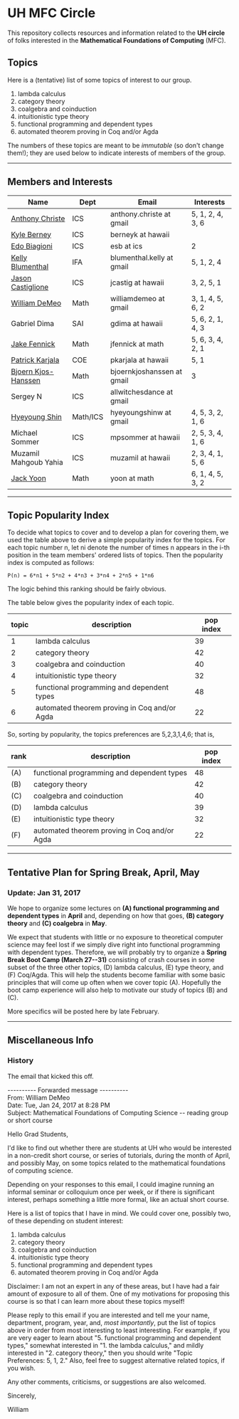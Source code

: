 # UH MFC Circle

This repository collects resources and information related to the 
**UH circle** of folks interested in the **Mathematical Foundations of Computing** (MFC).

## Topics

Here is a (tentative) list of some topics of interest to our group. 

1. lambda calculus
2. category theory
3. coalgebra and coinduction
4. intuitionistic type theory
5. functional programming and dependent types
6. automated theorem proving in Coq and/or Agda

The numbers of these topics are meant to be *immutable* (so don't change
them!); they are used below to indicate interests of members of the group.

----------------------------------------------------------------------------

## Members and Interests


|Name | Dept | Email | Interests|
|----- |----------| ------| -----|
|[Anthony Christe](http://www2.hawaii.edu/~achriste/) | ICS | anthony.christe at gmail |5, 1, 2, 4, 3, 6|
|[Kyle Berney](http://www2.hawaii.edu/~berneyk/index.html) | ICS | berneyk at hawaii | |
|[Edo Biagioni](http://www2.hawaii.edu/~esb/) | ICS | esb at ics | 2 |
|[Kelly Blumenthal](http://kelblu.weebly.com/) | IFA | blumenthal.kelly at gmail | 5, 1, 2, 4| 
|[Jason Castiglione](http://www.asecolab.org/people/jason-castiglione/)|ICS|jcastig at hawaii | 3, 2, 5, 1|
|[William DeMeo](http://williamdemeo.org) | Math | williamdemeo at gmail | 3, 1, 4, 5, 6, 2|
|Gabriel Dima | SAI | gdima at hawaii | 5, 6, 2, 1, 4, 3 |
|[Jake Fennick](https://math.hawaii.edu/wordpress/people/jfennick/)| Math| jfennick at math | 5, 6, 3, 4, 2, 1|
|[Patrick Karjala](https://patrickakarjala.wordpress.com/) | COE | pkarjala at hawaii | 5, 1 |
|[Bjoern Kjos-Hanssen](https://math.hawaii.edu/wordpress/bjoern/) | Math | bjoernkjoshanssen at gmail | 3 |
|Sergey N| ICS | allwitchesdance at gmail| |
|[Hyeyoung Shin](http://hyeyoungshin.org) | Math/ICS | hyeyoungshinw at gmail | 4, 5, 3, 2, 1, 6|
|Michael Sommer | ICS | mpsommer at hawaii | 2, 5, 3, 4, 1, 6 |
|Muzamil Mahgoub Yahia | ICS | muzamil at hawaii | 2, 3, 4, 1, 5, 6|
|[Jack Yoon](https://math.hawaii.edu/wordpress/people/yoon/) | Math | yoon at math | 6, 1, 4, 5, 3, 2 |


---------------------------------------------------------------------------

## Topic Popularity Index

To decide what topics to cover and to develop a plan for covering them, we used
the table above to derive a simple popularity index for the topics.  For each
topic number n, let ni denote the number of times n appears in the i-th position
in the team members' ordered lists of topics.  Then the popularity index is
computed as follows:

    P(n) = 6*n1 + 5*n2 + 4*n3 + 3*n4 + 2*n5 + 1*n6
	
The logic behind this ranking should be fairly obvious.  

The table below gives the popularity index of each topic.

| topic | description | pop index|
| --------- | ----------- | --------- |
| 1 | lambda calculus | 39|
| 2 | category theory | 42 |
| 3 | coalgebra and coinduction | 40 |
| 4 | intuitionistic type theory | 32 | 
| 5 | functional programming and dependent types | 48 |
| 6 | automated theorem proving in Coq and/or Agda | 22 |

So, sorting by popularity, the topics preferences are 
5,2,3,1,4,6; that is,

| rank | description | pop index |
| --------- | ----------- | --------- |
| (A) | functional programming and dependent types | 48 |
| (B) | category theory | 42 |
| (C) | coalgebra and coinduction | 40 |
| (D) | lambda calculus | 39|
| (E) | intuitionistic type theory | 32 | 
| (F) | automated theorem proving in Coq and/or Agda | 22 |

------------------------------------------

## Tentative Plan for Spring Break, April, May

### Update: Jan 31, 2017

We hope to organize some lectures on **(A) functional programming and
dependent types** in **April** and, depending on how that goes, **(B) category
theory** and **(C) coalgebra** in **May**.  

We expect that students with little or no exposure to theoretical computer
science may feel lost if we simply dive right into functional
programming with dependent types.
Therefore, we will probably try to organize a **Spring Break Boot Camp
(March 27--31)** consisting of crash courses in some subset of the three 
other topics, (D) lambda calculus, (E) type theory, and (F) Coq/Agda. 
This will help the students become familiar with some basic principles that will
come up often when we cover topic (A).  Hopefully the boot camp experience 
will also help to motivate our study of topics (B) and (C).

More specifics will be posted here by late February.

-----------------------------------------------------------------


## Miscellaneous Info

### History

The email that kicked this off.

---------- Forwarded message ----------  
From: William DeMeo  
Date: Tue, Jan 24, 2017 at 8:28 PM  
Subject: Mathematical Foundations of Computing Science -- reading group or short course

Hello Grad Students,

I'd like to find out whether there are students at UH who would be
interested in a non-credit short course, or series of tutorials,
during the month of April, and possibly May, on some topics related
to the mathematical foundations of computing science.

Depending on your responses to this email, I could imagine running an
informal seminar or colloquium once per week, or if there is
significant interest, perhaps something a little more formal, like an
actual short course.

Here is a list of topics that I have in mind.  We could cover one,
possibly two, of these depending on student interest:

1. lambda calculus
2. category theory
3. coalgebra and coinduction
4. intuitionistic type theory
5. functional programming and dependent types
6. automated theorem proving in Coq and/or Agda

Disclaimer: I am not an expert in any of these areas, but I have had a
fair amount of exposure to all of them.  One of my motivations for
proposing this course is so that I can learn more about these topics
myself!

Please reply to this email if you are interested and tell me your
name, department, program, year, and, *most importantly*, put the list
of topics above in order from most interesting to least interesting.
For example, if you are very eager to learn about "5. functional
programming and dependent types," somewhat interested in "1. the
lambda calculus," and mildly interested in "2. category theory," then
you should write "Topic Preferences: 5, 1, 2."  Also, feel free to
suggest alternative related topics, if you wish.

Any other comments, criticisms, or suggestions are also welcomed.

Sincerely,

William
